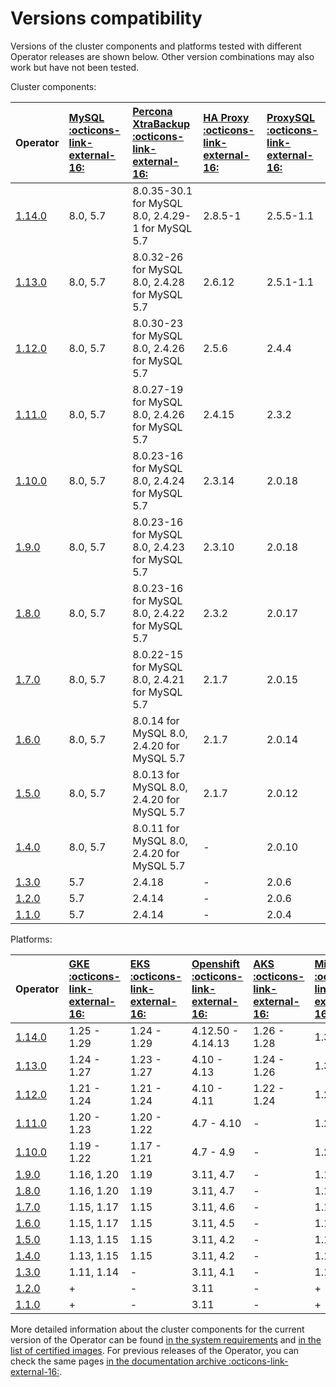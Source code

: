 # Versions compatibility

Versions of the cluster components and platforms tested with different Operator releases are shown below. Other version combinations may also work but have not been tested.

Cluster components:

| Operator | [MySQL :octicons-link-external-16:](https://www.percona.com/software/mysql-database/percona-server) | [Percona XtraBackup :octicons-link-external-16:](https://www.percona.com/software/mysql-database/percona-xtrabackup) | [HA Proxy :octicons-link-external-16:](https://www.haproxy.org/) | [ProxySQL :octicons-link-external-16:](https://proxysql.com/) |
|:--------|:--------|:-----|:-------|:-------|
| [1.14.0](ReleaseNotes/Kubernetes-Operator-for-PXC-RN1.14.0.md) | 8.0, 5.7 | 8.0.35-30.1 for MySQL 8.0, 2.4.29-1 for MySQL 5.7 | 2.8.5-1 | 2.5.5-1.1 |
| [1.13.0](ReleaseNotes/Kubernetes-Operator-for-PXC-RN1.13.0.md) | 8.0, 5.7 | 8.0.32-26 for MySQL 8.0, 2.4.28 for MySQL 5.7 | 2.6.12 | 2.5.1-1.1 |
| [1.12.0](ReleaseNotes/Kubernetes-Operator-for-PXC-RN1.12.0.md) | 8.0, 5.7 | 8.0.30-23 for MySQL 8.0, 2.4.26 for MySQL 5.7 | 2.5.6  | 2.4.4     |
| [1.11.0](ReleaseNotes/Kubernetes-Operator-for-PXC-RN1.11.0.md) | 8.0, 5.7 | 8.0.27-19 for MySQL 8.0, 2.4.26 for MySQL 5.7 | 2.4.15 | 2.3.2     |
| [1.10.0](ReleaseNotes/Kubernetes-Operator-for-PXC-RN1.10.0.md) | 8.0, 5.7 | 8.0.23-16 for MySQL 8.0, 2.4.24 for MySQL 5.7 | 2.3.14 | 2.0.18    |
| [1.9.0](ReleaseNotes/Kubernetes-Operator-for-PXC-RN1.9.0.md)   | 8.0, 5.7 | 8.0.23-16 for MySQL 8.0, 2.4.23 for MySQL 5.7 | 2.3.10 | 2.0.18    |
| [1.8.0](ReleaseNotes/Kubernetes-Operator-for-PXC-RN1.8.0.md)   | 8.0, 5.7 | 8.0.23-16 for MySQL 8.0, 2.4.22 for MySQL 5.7 | 2.3.2  | 2.0.17    |
| [1.7.0](ReleaseNotes/Kubernetes-Operator-for-PXC-RN1.7.0.md)   | 8.0, 5.7 | 8.0.22-15 for MySQL 8.0, 2.4.21 for MySQL 5.7 | 2.1.7  | 2.0.15    |
| [1.6.0](ReleaseNotes/Kubernetes-Operator-for-PXC-RN1.6.0.md)   | 8.0, 5.7 | 8.0.14 for MySQL 8.0, 2.4.20 for MySQL 5.7    | 2.1.7  | 2.0.14    |
| [1.5.0](ReleaseNotes/Kubernetes-Operator-for-PXC-RN1.5.0.md)   | 8.0, 5.7 | 8.0.13 for MySQL 8.0, 2.4.20 for MySQL 5.7    | 2.1.7  | 2.0.12    |
| [1.4.0](ReleaseNotes/Kubernetes-Operator-for-PXC-RN1.4.0.md)   | 8.0, 5.7 | 8.0.11 for MySQL 8.0, 2.4.20 for MySQL 5.7    | -      | 2.0.10    |
| [1.3.0](ReleaseNotes/Kubernetes-Operator-for-PXC-RN1.3.0.md)   | 5.7      | 2.4.18                                        | -      | 2.0.6     |
| [1.2.0](ReleaseNotes/Kubernetes-Operator-for-PXC-RN1.2.0.md)   | 5.7      | 2.4.14                                        | -      | 2.0.6     |
| [1.1.0](ReleaseNotes/Kubernetes-Operator-for-PXC-RN1.1.0.md)   | 5.7      | 2.4.14                                        | -      | 2.0.4     |

Platforms:

| Operator | [GKE :octicons-link-external-16:](https://cloud.google.com/kubernetes-engine)         | [EKS :octicons-link-external-16:](https://aws.amazon.com)         | [Openshift :octicons-link-external-16:](https://www.redhat.com/en/technologies/cloud-computing/openshift) | [AKS :octicons-link-external-16:](https://azure.microsoft.com/en-us/services/kubernetes-service/) | [Minikube :octicons-link-external-16:](https://github.com/kubernetes/minikube)                          |
|:--------|:------------|:------------|:------------|:--------------|:--------------------|
| [1.14.0](ReleaseNotes/Kubernetes-Operator-for-PXC-RN1.14.0.md) | 1.25 - 1.29 | 1.24 - 1.29 | 4.12.50 - 4.14.13 | 1.26 - 1.28 | 1.32.0 |
| [1.13.0](ReleaseNotes/Kubernetes-Operator-for-PXC-RN1.13.0.md) | 1.24 - 1.27 | 1.23 - 1.27 | 4.10 - 4.13 | 1.24 - 1.26 | 1.30 |
| [1.12.0](ReleaseNotes/Kubernetes-Operator-for-PXC-RN1.12.0.md) | 1.21 - 1.24 | 1.21 - 1.24 | 4.10 - 4.11 | 1.22 - 1.24 | 1.28 |
| [1.11.0](ReleaseNotes/Kubernetes-Operator-for-PXC-RN1.11.0.md) | 1.20 - 1.23 | 1.20 - 1.22 | 4.7 - 4.10  | -           | 1.23 |
| [1.10.0](ReleaseNotes/Kubernetes-Operator-for-PXC-RN1.10.0.md) | 1.19 - 1.22 | 1.17 - 1.21 | 4.7 - 4.9   | -           | 1.22 |
| [1.9.0](ReleaseNotes/Kubernetes-Operator-for-PXC-RN1.9.0.md)   | 1.16, 1.20  | 1.19        | 3.11, 4.7   | -           | 1.19 |
| [1.8.0](ReleaseNotes/Kubernetes-Operator-for-PXC-RN1.8.0.md)   | 1.16, 1.20  | 1.19        | 3.11, 4.7   | -           | 1.19 |
| [1.7.0](ReleaseNotes/Kubernetes-Operator-for-PXC-RN1.7.0.md)   | 1.15, 1.17  | 1.15        | 3.11, 4.6   | -           | 1.16 |
| [1.6.0](ReleaseNotes/Kubernetes-Operator-for-PXC-RN1.6.0.md)   | 1.15, 1.17  | 1.15        | 3.11, 4.5   | -           | 1.10 |
| [1.5.0](ReleaseNotes/Kubernetes-Operator-for-PXC-RN1.5.0.md)   | 1.13, 1.15  | 1.15        | 3.11, 4.2   | -           | 1.16 |
| [1.4.0](ReleaseNotes/Kubernetes-Operator-for-PXC-RN1.4.0.md)   | 1.13, 1.15  | 1.15        | 3.11, 4.2   | -           | 1.16 |
| [1.3.0](ReleaseNotes/Kubernetes-Operator-for-PXC-RN1.3.0.md)   | 1.11, 1.14  | -           | 3.11, 4.1   | -           | 1.12 |
| [1.2.0](ReleaseNotes/Kubernetes-Operator-for-PXC-RN1.2.0.md)   | +           | -           | 3.11        | -           | +    |
| [1.1.0](ReleaseNotes/Kubernetes-Operator-for-PXC-RN1.1.0.md)   | +           | -           | 3.11        | -           | +    |

More detailed information about the cluster components for the current version of the Operator can be found [in the system requirements](System-Requirements.md) and [in the list of certified images](images.md). For previous releases of the Operator, you can check the same pages [in the documentation archive :octicons-link-external-16:](https://docs.percona.com/legacy-documentation/).
